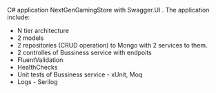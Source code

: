 C# application NextGenGamingStore with Swagger.UI . The application include:
 - N tier architecture
 - 2 models
 - 2 repositories (CRUD operation) to Mongo with 2 services to them.
 - 2 controlles of Bussiness service with endpoits
 - FluentValidation
 - HealthChecks
 - Unit tests of Bussiness service - xUnit, Moq
 - Logs - Serilog
